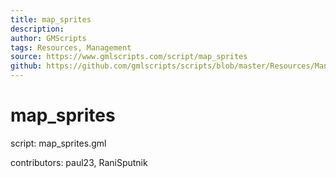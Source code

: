 ```yaml
---
title: map_sprites
description: 
author: GMScripts
tags: Resources, Management
source: https://www.gmlscripts.com/script/map_sprites
github: https://github.com/gmlscripts/scripts/blob/master/Resources/Management/map_sprites.gml
---
```


map_sprites
===========

script: map_sprites.gml

contributors: paul23, RaniSputnik
